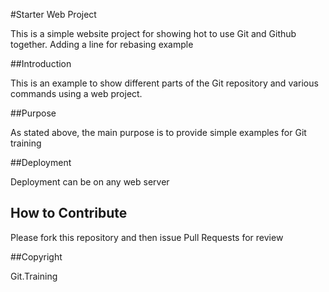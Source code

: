 #Starter Web Project

This is a simple website project for showing hot to use Git and Github together. Adding a line for rebasing example

##Introduction

This is an example to show different parts of the Git repository and various commands using a web project.

##Purpose

As stated above, the main purpose is to provide simple examples for Git training

##Deployment

Deployment can be on any web server

## How to Contribute

Please fork this repository and then issue Pull Requests for review

##Copyright

Git.Training